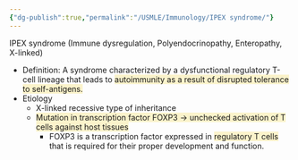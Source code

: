 ```yaml
---
{"dg-publish":true,"permalink":"/USMLE/Immunology/IPEX syndrome/"}
---
```


IPEX syndrome (Immune dysregulation, Polyendocrinopathy, Enteropathy, X-linked)
- Definition: A syndrome characterized by a dysfunctional regulatory T-cell lineage that leads to <span style="background:rgba(240, 200, 0, 0.2)">autoimmunity as a result of disrupted tolerance to self-antigens.</span>
- Etiology
	- X-linked recessive type of inheritance
	- <span style="background:rgba(240, 200, 0, 0.2)">Mutation in transcription factor FOXP3 → unchecked activation of T cells against host tissues</span>
		- FOXP3 is a transcription factor expressed in <span style="background:rgba(240, 200, 0, 0.2)">regulatory T cells</span> that is required for their proper development and function.
